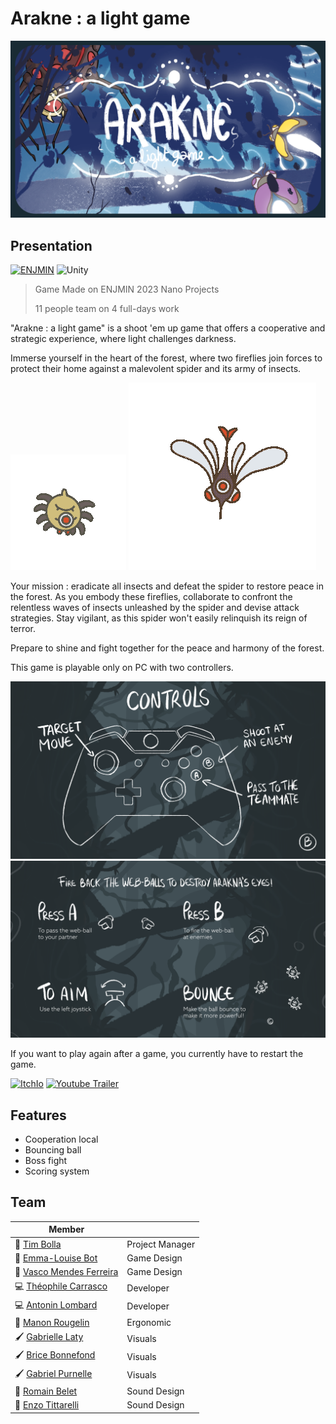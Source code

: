 # **Arakne : a light game**

![Cover](img/cover.png)

## Presentation
[![ENJMIN](https://img.shields.io/badge/%20ENJMIN-c1002a?style=for-the-badge)](https://enjmin.cnam.fr/)
![Unity](https://img.shields.io/badge/Unity-100000?style=for-the-badge&logo=unity&logoColor=white)

>Game Made on ENJMIN 2023 Nano Projects
>
>11 people team on 4 full-days work

"Arakne : a light game" is a shoot 'em up game that offers a cooperative and strategic experience, where light challenges darkness.

Immerse yourself in the heart of the forest, where two fireflies join forces to protect their home against a malevolent spider and its army of insects. 

![fly](img/fly.gif)
![mosquito](img/mosquito.gif)

Your mission : eradicate all insects and defeat the spider to restore peace in the forest. As you embody these fireflies, collaborate to confront the relentless waves of insects unleashed by the spider and devise attack strategies. Stay vigilant, as this spider won't easily relinquish its reign of terror.

Prepare to shine and fight together for the peace and harmony of the forest.



This game is playable only on PC with two controllers.

![Control Schema](img/controls.png)
![Controls](img/controls.gif)

If you want to play again after a game, you currently have to restart the game.

[![ItchIo](https://img.shields.io/badge/Itch.io-FA5C5C?style=for-the-badge&logo=itchdotio&logoColor=white)](https://boolti.itch.io/araknealightgame)
[![Youtube Trailer](https://img.shields.io/badge/Trailer-ff0000?style=for-the-badge&logo=youtube)](https://www.youtube.com/watch?v=K5TqSyxehdk)


## Features

- Cooperation local
- Bouncing ball
- Boss fight
- Scoring system

## Team

| Member  |   |
| ----- | - |
| 👔 [Tim Bolla](https://boolti.itch.io/)                   | Project Manager   |
| 🎲 [Emma-Louise Bot](https://malou76.itch.io/)            | Game Design       |
| 🎲 [Vasco Mendes Ferreira](https://itch.io/profile/worlix)| Game Design       |
| 💻 [Théophile Carrasco](https://eyecrown.itch.io/)        | Developer         |
| 💻 [Antonin Lombard](https://antonin-lombard.itch.io/)    | Developer         |
| 🧠 [Manon Rougelin](https://manonrgln.itch.io/)           | Ergonomic         |
| 🖌️ [Gabrielle Laty](https://itch.io/profile/gabrioche)    | Visuals           |
| 🖌️ [Brice Bonnefond](https://bryssbo.itch.io/)            | Visuals           |
| 🖌️ [Gabriel Purnelle](https://shinobouu.itch.io/)         | Visuals           |
| 🎵 [Romain Belet](https://swiitsh.itch.io/)               | Sound Design      |
| 🎵 [Enzo Tittarelli](https://kygen-sondidier.itch.io/)    | Sound Design      |